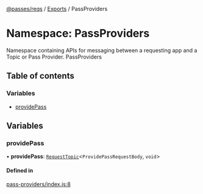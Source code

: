 [@passes/reqs](../README.md) / [Exports](../modules.md) / PassProviders

# Namespace: PassProviders

Namespace containing APIs for messaging between a requesting app and a Topic or Pass Provider.
 PassProviders

## Table of contents

### Variables

- [providePass](PassProviders.md#providepass)

## Variables

### providePass

• **providePass**: [`RequestTopic`](../classes/RequestTopic.md)\<`ProvidePassRequestBody`, `void`\>

#### Defined in

[pass-providers/index.js:8](https://github.com/passes-org/passes/blob/535223d/packages/reqs/src/pass-providers/index.js#L8)
